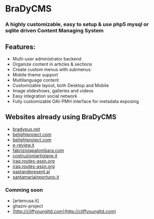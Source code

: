 # BraDyCMS
### A highly customizable, easy to setup & use php5 mysql or sqlite driven Content Managing System

## Features:

* Multi-user administrator backend
* Organize content in articles & sections
* Create custom menus with submenus
* Mobile theme support
* Multilanguage content
* Customizable layout, both Desktop and Mobile
* Image slideshows, galleries and videos
* Easy integration social network
* Fully customizable OAI-PMH interface for metadata exposing

## Websites already using BraDyCMS

* [bradypus.net](http://bradypus.net)
* [belightproject.com](http://belightproject.com)
* [belightproject.com](http://belightproject.com) 
* [e-review.it](http://e-review.it)
* [fabriziolapalombara.com](http://fabriziolapalombara.com)
* [costruzioniartigiane.it](http://costruzioniartigiane.it)
* [iraq.routes-assn.org](http://iraq.routes-assn.org)
* [iraq.routes-assn.org](http://iraq.routes-assn.org)
* [pastandpresent.al](http://pastandpresent.al)
* [santamariainportuno.it](http://www.santamariainportuno.it)

### Comming soon
* [artemusa.it]
* ghazni-project
* [http://cliffyoungltd.com](http://cliffyoungltd.com)
